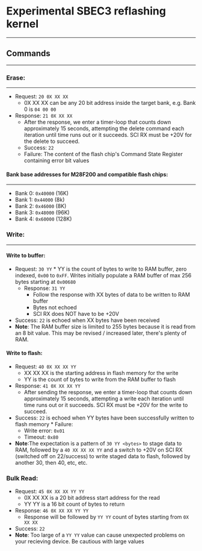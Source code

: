 # Experimental SBEC3 reflashing kernel
---------  

## Commands
---------

### Erase:
---------
  * Request: ````20 0X XX XX````
     * 0X XX XX can be any 20 bit address inside the target bank, e.g. Bank 0 is ````04 00 00````
  * Response: ````21 0X XX XX````
     * After the response, we enter a timer-loop that counts down approximately 15 seconds, attempting the delete command each iteration until time runs out or it succeeds.  SCI RX must be +20V for the delete to succeed.
    * Success: ````22````
    * Failure: The content of the flash chip's Command State Register containing error bit values

#### Bank base addresses for M28F200 and compatible flash chips:
---------
   * Bank 0: ````0x40000```` (16K)
   * Bank 1: ````0x44000```` (8k)
   * Bank 2: ````0x46000```` (8K)
   * Bank 3: ````0x48000```` (96K)
   * Bank 4: ````0x60000```` (128K)

### Write:
---------

#### Write to buffer:
  * Request: ````30 YY````
         * YY is the count of bytes to write to RAM buffer, zero indexed, ````0x00```` to ````0xFF````. Writes initially populate a RAM buffer of max 256 bytes starting at ````0x00680````
    * Response: ````31 YY````
       * Follow the response with XX bytes of data to be written to RAM buffer
       * Bytes not echoed
       * SCI RX does NOT have to be +20V
   * Success: ````22```` is echoed when XX bytes have been received
   * **Note**: The RAM buffer size is limited to 255 bytes because it is read from an 8 bit value. This may be revised / increased later, there's plenty of RAM.

#### Write to flash:
   * Request: ````40 0X XX XX YY````
       * XX XX XX is the starting address in flash memory for the write
       * YY is the count of bytes to write from the RAM buffer to flash
   * Response: ````41 0X XX XX YY````
      * After sending the response, we enter a timer-loop that counts down approximately 15 seconds, attempting a write each iteration until time runs out or it succeeds. SCI RX must be +20V for the write to succeed.
   * Success: ````22```` is echoed when YY bytes have been successfully written to flash memory
    * Failure:
       * Write error: ````0x01````
       * Timeout: ````0x80````
* **Note**:The expectation is a pattern of ````30 YY <bytes>```` to stage data to RAM, followed by a ````40 XX XX XX YY```` and a switch to +20V on SCI RX (switched off on 22/success) to write staged data to flash, followed by another 30, then 40, etc, etc.

### Bulk Read:
   * Request: ````45 0X XX XX YY YY````
       * 0X XX XX is a 20 bit address start address for the read
       * YY YY is a 16 bit count of bytes to return
   * Response: ````46 0X XX XX YY YY````
       * Response will be followed by ````YY YY```` count of bytes starting from ````0X XX XX````
   * Success: ````22````
   * **Note**: Too large of a ````YY YY```` value can cause unexpected problems on your recieving device.  Be cautious with large values

